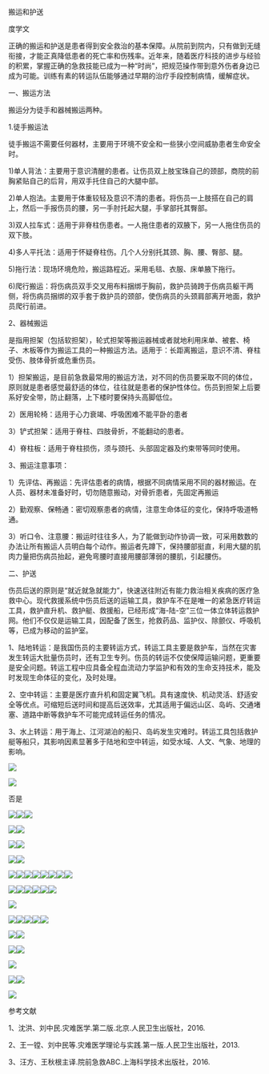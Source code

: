 搬运和护送

度学文

正确的搬运和护送是患者得到安全救治的基本保障。从院前到院内，只有做到无缝衔接，才能正真降低患者的死亡率和伤残率。近年来，随着医疗科技的进步与经验的积累，掌握正确的急救技能已成为一种“时尚”，把规范操作带到意外伤者身边已成为可能。训练有素的转运队伍能够通过早期的治疗手段控制病情，缓解症状。

一、搬运方法

搬运分为徒手和器械搬运两种。

1.徒手搬运法

徒手搬运不需要任何器材，主要用于环境不安全和一些狭小空间威胁患者生命安全时。

1\)单人背法：主要用于意识清醒的患者。让伤员双上肢宝珠自己的颈部，商院的前胸紧贴自己的后背，用双手托住自己的大腿中部。

2\)单人抱法。主要用于体重较轻及意识不清的患者。将伤员一上肢搭在自己的肩上，然后一手报伤员的腰，另一手肘托起大腿，手掌部托其臀部。

3\)双人拉车式：适用于非脊柱伤患者。一人拖住患者的双腋下，另一人拖住伤员的双下肢。

4\)多人平托法：适用于怀疑脊柱伤。几个人分别托其颈、胸、腰、臀部、腿。

5\)拖行法：现场环境危险，搬运路程近。采用毛毯、衣服、床单腋下拖行。

6\)爬行搬运：将伤病员双手交叉用布料捆绑于胸前，救护员骑跨于伤病员躯干两侧，将伤病员捆绑的双手套于救护员的颈部，使伤病员的头颈肩部离开地面，救护员爬行前进。

2、器械搬运

是指用担架（包括软担架），轮式担架等搬运器械或者就地利用床单、被套、椅子、木板等作为搬运工具的一种搬运方法。适用于：长距离搬运，意识不清、脊柱受伤、肢体骨折或危重伤员。

1）担架搬运，是目前急救最常用的搬运方法，对不同的伤员要采取不同的体位，原则就是患者感觉最舒适的体位，往往就是患者的保护性体位。伤员到担架上后要系好安全带，防止翻落，上下楼时要保持头高脚低位。

2）医用轮椅：适用于心力衰竭、呼吸困难不能平卧的患者

3）铲式担架：适用于脊柱、四肢骨折，不能翻动的患者。

4）脊柱板：适用于脊柱损伤，须与颈托、头部固定器及约束带等同时使用。

3、搬运注意事项：

1）先评估、再搬运：先评估患者的病情，根据不同病情采用不同的器材搬运。在人员、器材未准备好时，切勿随意搬动，对骨折患者，先固定再搬运

2）勤观察、保畅通：密切观察患者的病情，注意生命体征的变化，保持呼吸道畅通。

3）听口令、注意腰：搬运时往往多人，为了能做到动作协调一致，可采用数数的办法让所有搬运人员明白每个动作。搬运者先蹲下，保持腰部挺直，利用大腿的肌肉力量把伤病员抬起，避免弯腰时直接用腰部薄弱的腰肌，引起腰伤。

二、护送

伤员后送的原则是“就近就急就能力”，快速送往附近有能力救治相关疾病的医疗急救中心。现代救援系统中伤员后送的运输工具，救护车不在是唯一的紧急医疗转运工具，救护直升机、救护艇、救援船，已经形成“海-陆-空”三位一体立体转运救护网。他们不仅仅是运输工具，因配备了医生，抢救药品、监护仪、除颤仪、呼吸机等，已成为移动的监护室。

1、陆地转运：是我国伤员的主要转运方式，转运工具主要是救护车，当然在灾害发生转运大批量伤员时，还有卫生专列。伤员的转运不仅使保障运输问题，更重要是安全问题。转运工程中应具备全程血流动力学监护和有效的生命支持技术，能及时发现生命体征的变化，及时处理。

2、空中转运：主要是医疗直升机和固定翼飞机。具有速度快、机动灵活、舒适安全等优点。可缩短后送时间和提高后送效率，尤其适用于偏远山区、岛屿、交通堵塞、道路中断等救护车不可能完成转运任务的情况。

3、水上转运：用于海上、江河湖泊的船只、岛屿发生灾难时。转运工具包括救护艇等船只，其影响因素显著多于陆地和空中转运，如受水域、人文、气象、地理的影响。

![](https://mail.qq.com/cgi-bin/viewdownfile?f=97C391B16879DAB4D5FA25BDD0C58F36B2BD003CE546CAC1F98B59CB16927CB9D622089AD17EB5ABDFF57F53660F71253B49018EFC5AC3D71BE6BF42305AF06C34D01D36E0D422C114C3B3BA6C4B7D35B0E2CDA99394AF4748793D01B7EE3A1DE99FF30E5FD6136E197AD24CE2965BE0&sid=tsNN-kPRuxIcFSd9)  


![](https://mail.qq.com/cgi-bin/viewdownfile?f=97C391B16879DAB4D5FA25BDD0C58F36B2BD003CE546CAC1F98B59CB16927CB9D622089AD17EB5ABDFF57F53660F71253B49018EFC5AC3D71BE6BF42305AF06C34D01D36E0D422C114C3B3BA6C4B7D35B0E2CDA99394AF4748793D01B7EE3A1D036F989CC87BA520197AD24CE2965BE0&sid=tsNN-kPRuxIcFSd9)  


否是

![](https://mail.qq.com/cgi-bin/viewdownfile?f=97C391B16879DAB4D5FA25BDD0C58F36B2BD003CE546CAC1F98B59CB16927CB9D622089AD17EB5ABDFF57F53660F71253B49018EFC5AC3D71BE6BF42305AF06C34D01D36E0D422C114C3B3BA6C4B7D35B0E2CDA99394AF4748793D01B7EE3A1D2BF75625E524FE99197AD24CE2965BE0&sid=tsNN-kPRuxIcFSd9)![](https://mail.qq.com/cgi-bin/viewdownfile?f=97C391B16879DAB4D5FA25BDD0C58F36B2BD003CE546CAC1F98B59CB16927CB9D622089AD17EB5ABDFF57F53660F71253B49018EFC5AC3D71BE6BF42305AF06C34D01D36E0D422C114C3B3BA6C4B7D35B0E2CDA99394AF4748793D01B7EE3A1D62871223ECED1D9D197AD24CE2965BE0&sid=tsNN-kPRuxIcFSd9)![](https://mail.qq.com/cgi-bin/viewdownfile?f=97C391B16879DAB4D5FA25BDD0C58F36B2BD003CE546CAC1F98B59CB16927CB9D622089AD17EB5ABDFF57F53660F71253B49018EFC5AC3D71BE6BF42305AF06C34D01D36E0D422C114C3B3BA6C4B7D35B0E2CDA99394AF4748793D01B7EE3A1D412928925127679A197AD24CE2965BE0&sid=tsNN-kPRuxIcFSd9)  


![](https://mail.qq.com/cgi-bin/viewdownfile?f=97C391B16879DAB4D5FA25BDD0C58F36B2BD003CE546CAC1F98B59CB16927CB9D622089AD17EB5ABDFF57F53660F71253B49018EFC5AC3D71BE6BF42305AF06C34D01D36E0D422C114C3B3BA6C4B7D35B0E2CDA99394AF4748793D01B7EE3A1D32455301305B2AF2197AD24CE2965BE0&sid=tsNN-kPRuxIcFSd9)![](https://mail.qq.com/cgi-bin/viewdownfile?f=97C391B16879DAB4D5FA25BDD0C58F36B2BD003CE546CAC1F98B59CB16927CB9D622089AD17EB5ABDFF57F53660F71253B49018EFC5AC3D71BE6BF42305AF06C34D01D36E0D422C114C3B3BA6C4B7D35B0E2CDA99394AF4748793D01B7EE3A1D4E18A8A29F2DFE1B197AD24CE2965BE0&sid=tsNN-kPRuxIcFSd9)  




![](https://mail.qq.com/cgi-bin/viewdownfile?f=97C391B16879DAB4D5FA25BDD0C58F36B2BD003CE546CAC1F98B59CB16927CB9D622089AD17EB5ABDFF57F53660F71253B49018EFC5AC3D71BE6BF42305AF06C34D01D36E0D422C114C3B3BA6C4B7D35B0E2CDA99394AF4748793D01B7EE3A1DF3826FEEC507A676197AD24CE2965BE0&sid=tsNN-kPRuxIcFSd9)![](https://mail.qq.com/cgi-bin/viewdownfile?f=97C391B16879DAB4D5FA25BDD0C58F36B2BD003CE546CAC1F98B59CB16927CB9D622089AD17EB5ABDFF57F53660F71253B49018EFC5AC3D71BE6BF42305AF06C34D01D36E0D422C114C3B3BA6C4B7D35B0E2CDA99394AF4748793D01B7EE3A1D514D9D12B27435FC197AD24CE2965BE0&sid=tsNN-kPRuxIcFSd9)  


![](https://mail.qq.com/cgi-bin/viewdownfile?f=97C391B16879DAB4D5FA25BDD0C58F36B2BD003CE546CAC1F98B59CB16927CB9D622089AD17EB5ABDFF57F53660F71253B49018EFC5AC3D71BE6BF42305AF06C34D01D36E0D422C114C3B3BA6C4B7D35B0E2CDA99394AF4748793D01B7EE3A1D952B36C127ACC2F6197AD24CE2965BE0&sid=tsNN-kPRuxIcFSd9)![](https://mail.qq.com/cgi-bin/viewdownfile?f=97C391B16879DAB4D5FA25BDD0C58F36B2BD003CE546CAC1F98B59CB16927CB9D622089AD17EB5ABDFF57F53660F71253B49018EFC5AC3D71BE6BF42305AF06C34D01D36E0D422C114C3B3BA6C4B7D35B0E2CDA99394AF4748793D01B7EE3A1D0812C680BC6EECF2197AD24CE2965BE0&sid=tsNN-kPRuxIcFSd9)  


![](https://mail.qq.com/cgi-bin/viewdownfile?f=97C391B16879DAB4D5FA25BDD0C58F36B2BD003CE546CAC1F98B59CB16927CB9D622089AD17EB5ABDFF57F53660F71253B49018EFC5AC3D71BE6BF42305AF06C34D01D36E0D422C114C3B3BA6C4B7D35B0E2CDA99394AF4748793D01B7EE3A1D3B7E9DD87A69BCF7197AD24CE2965BE0&sid=tsNN-kPRuxIcFSd9)![](https://mail.qq.com/cgi-bin/viewdownfile?f=97C391B16879DAB4D5FA25BDD0C58F36B2BD003CE546CAC1F98B59CB16927CB9D622089AD17EB5ABDFF57F53660F71253B49018EFC5AC3D71BE6BF42305AF06C34D01D36E0D422C114C3B3BA6C4B7D35B0E2CDA99394AF4748793D01B7EE3A1D28DD313C41FF86AF197AD24CE2965BE0&sid=tsNN-kPRuxIcFSd9)![](https://mail.qq.com/cgi-bin/viewdownfile?f=97C391B16879DAB4D5FA25BDD0C58F36B2BD003CE546CAC1F98B59CB16927CB9D622089AD17EB5ABDFF57F53660F71253B49018EFC5AC3D71BE6BF42305AF06C34D01D36E0D422C114C3B3BA6C4B7D35B0E2CDA99394AF4748793D01B7EE3A1D28DD313C41FF86AF197AD24CE2965BE0&sid=tsNN-kPRuxIcFSd9)![](https://mail.qq.com/cgi-bin/viewdownfile?f=97C391B16879DAB4D5FA25BDD0C58F36B2BD003CE546CAC1F98B59CB16927CB9D622089AD17EB5ABDFF57F53660F71253B49018EFC5AC3D71BE6BF42305AF06C34D01D36E0D422C114C3B3BA6C4B7D35B0E2CDA99394AF4748793D01B7EE3A1D28DD313C41FF86AF197AD24CE2965BE0&sid=tsNN-kPRuxIcFSd9)![](https://mail.qq.com/cgi-bin/viewdownfile?f=97C391B16879DAB4D5FA25BDD0C58F36B2BD003CE546CAC1F98B59CB16927CB9D622089AD17EB5ABDFF57F53660F71253B49018EFC5AC3D71BE6BF42305AF06C34D01D36E0D422C114C3B3BA6C4B7D35B0E2CDA99394AF4748793D01B7EE3A1D28DD313C41FF86AF197AD24CE2965BE0&sid=tsNN-kPRuxIcFSd9)![](https://mail.qq.com/cgi-bin/viewdownfile?f=97C391B16879DAB4D5FA25BDD0C58F36B2BD003CE546CAC1F98B59CB16927CB9D622089AD17EB5ABDFF57F53660F71253B49018EFC5AC3D71BE6BF42305AF06C34D01D36E0D422C114C3B3BA6C4B7D35B0E2CDA99394AF4748793D01B7EE3A1D28DD313C41FF86AF197AD24CE2965BE0&sid=tsNN-kPRuxIcFSd9)![](https://mail.qq.com/cgi-bin/viewdownfile?f=97C391B16879DAB4D5FA25BDD0C58F36B2BD003CE546CAC1F98B59CB16927CB9D622089AD17EB5ABDFF57F53660F71253B49018EFC5AC3D71BE6BF42305AF06C34D01D36E0D422C114C3B3BA6C4B7D35B0E2CDA99394AF4748793D01B7EE3A1DD9C1F1C3DF45F790197AD24CE2965BE0&sid=tsNN-kPRuxIcFSd9)![](https://mail.qq.com/cgi-bin/viewdownfile?f=97C391B16879DAB4D5FA25BDD0C58F36B2BD003CE546CAC1F98B59CB16927CB9D622089AD17EB5ABDFF57F53660F71253B49018EFC5AC3D71BE6BF42305AF06C34D01D36E0D422C114C3B3BA6C4B7D35B0E2CDA99394AF4748793D01B7EE3A1D21CF13376E079D69197AD24CE2965BE0&sid=tsNN-kPRuxIcFSd9)  


![](https://mail.qq.com/cgi-bin/viewdownfile?f=97C391B16879DAB4D5FA25BDD0C58F36B2BD003CE546CAC1F98B59CB16927CB9D622089AD17EB5ABDFF57F53660F71253B49018EFC5AC3D71BE6BF42305AF06C34D01D36E0D422C114C3B3BA6C4B7D35B0E2CDA99394AF4748793D01B7EE3A1D4C4AC2668B424426197AD24CE2965BE0&sid=tsNN-kPRuxIcFSd9)![](https://mail.qq.com/cgi-bin/viewdownfile?f=97C391B16879DAB4D5FA25BDD0C58F36B2BD003CE546CAC1F98B59CB16927CB9D622089AD17EB5ABDFF57F53660F71253B49018EFC5AC3D71BE6BF42305AF06C34D01D36E0D422C114C3B3BA6C4B7D35B0E2CDA99394AF4748793D01B7EE3A1DE9C8FF1FC42A152C197AD24CE2965BE0&sid=tsNN-kPRuxIcFSd9)![](https://mail.qq.com/cgi-bin/viewdownfile?f=97C391B16879DAB4D5FA25BDD0C58F36B2BD003CE546CAC1F98B59CB16927CB9D622089AD17EB5ABDFF57F53660F71253B49018EFC5AC3D71BE6BF42305AF06C34D01D36E0D422C114C3B3BA6C4B7D35B0E2CDA99394AF4748793D01B7EE3A1D4289D404B624A3D6197AD24CE2965BE0&sid=tsNN-kPRuxIcFSd9)![](https://mail.qq.com/cgi-bin/viewdownfile?f=97C391B16879DAB4D5FA25BDD0C58F36B2BD003CE546CAC1F98B59CB16927CB9D622089AD17EB5ABDFF57F53660F71253B49018EFC5AC3D71BE6BF42305AF06C34D01D36E0D422C114C3B3BA6C4B7D35B0E2CDA99394AF4748793D01B7EE3A1D643D6971113D5566197AD24CE2965BE0&sid=tsNN-kPRuxIcFSd9)![](https://mail.qq.com/cgi-bin/viewdownfile?f=97C391B16879DAB4D5FA25BDD0C58F36B2BD003CE546CAC1F98B59CB16927CB9D622089AD17EB5ABDFF57F53660F71253B49018EFC5AC3D71BE6BF42305AF06C34D01D36E0D422C114C3B3BA6C4B7D35B0E2CDA99394AF4748793D01B7EE3A1DEAEA1681DB5A9DA2197AD24CE2965BE0&sid=tsNN-kPRuxIcFSd9)![](https://mail.qq.com/cgi-bin/viewdownfile?f=97C391B16879DAB4D5FA25BDD0C58F36B2BD003CE546CAC1F98B59CB16927CB9D622089AD17EB5ABDFF57F53660F71253B49018EFC5AC3D71BE6BF42305AF06C34D01D36E0D422C114C3B3BA6C4B7D35B0E2CDA99394AF4748793D01B7EE3A1DCCBE54A6727FF390197AD24CE2965BE0&sid=tsNN-kPRuxIcFSd9)  








![](https://mail.qq.com/cgi-bin/viewdownfile?f=97C391B16879DAB4D5FA25BDD0C58F36B2BD003CE546CAC1F98B59CB16927CB9D622089AD17EB5ABDFF57F53660F71253B49018EFC5AC3D71BE6BF42305AF06C34D01D36E0D422C114C3B3BA6C4B7D35B0E2CDA99394AF4748793D01B7EE3A1DC47E68A045D33637197AD24CE2965BE0&sid=tsNN-kPRuxIcFSd9)  


![](https://mail.qq.com/cgi-bin/viewdownfile?f=97C391B16879DAB4D5FA25BDD0C58F36B2BD003CE546CAC1F98B59CB16927CB9D622089AD17EB5ABDFF57F53660F71253B49018EFC5AC3D71BE6BF42305AF06C34D01D36E0D422C114C3B3BA6C4B7D35B0E2CDA99394AF4748793D01B7EE3A1DC5673F2D66428166197AD24CE2965BE0&sid=tsNN-kPRuxIcFSd9)![](https://mail.qq.com/cgi-bin/viewdownfile?f=97C391B16879DAB4D5FA25BDD0C58F36B2BD003CE546CAC1F98B59CB16927CB9D622089AD17EB5ABDFF57F53660F71253B49018EFC5AC3D71BE6BF42305AF06C34D01D36E0D422C114C3B3BA6C4B7D35B0E2CDA99394AF4748793D01B7EE3A1D678BCA156EEB397E197AD24CE2965BE0&sid=tsNN-kPRuxIcFSd9)![](https://mail.qq.com/cgi-bin/viewdownfile?f=97C391B16879DAB4D5FA25BDD0C58F36B2BD003CE546CAC1F98B59CB16927CB9D622089AD17EB5ABDFF57F53660F71253B49018EFC5AC3D71BE6BF42305AF06C34D01D36E0D422C114C3B3BA6C4B7D35B0E2CDA99394AF4748793D01B7EE3A1DD540A868D1490891197AD24CE2965BE0&sid=tsNN-kPRuxIcFSd9)![](https://mail.qq.com/cgi-bin/viewdownfile?f=97C391B16879DAB4D5FA25BDD0C58F36B2BD003CE546CAC1F98B59CB16927CB9D622089AD17EB5ABDFF57F53660F71253B49018EFC5AC3D71BE6BF42305AF06C34D01D36E0D422C114C3B3BA6C4B7D35B0E2CDA99394AF4748793D01B7EE3A1D678BCA156EEB397E197AD24CE2965BE0&sid=tsNN-kPRuxIcFSd9)![](https://mail.qq.com/cgi-bin/viewdownfile?f=97C391B16879DAB4D5FA25BDD0C58F36B2BD003CE546CAC1F98B59CB16927CB9D622089AD17EB5ABDFF57F53660F71253B49018EFC5AC3D71BE6BF42305AF06C34D01D36E0D422C114C3B3BA6C4B7D35B0E2CDA99394AF4748793D01B7EE3A1D678BCA156EEB397E197AD24CE2965BE0&sid=tsNN-kPRuxIcFSd9)  


![](https://mail.qq.com/cgi-bin/viewdownfile?f=97C391B16879DAB4D5FA25BDD0C58F36B2BD003CE546CAC1F98B59CB16927CB9D622089AD17EB5ABDFF57F53660F71253B49018EFC5AC3D71BE6BF42305AF06C34D01D36E0D422C114C3B3BA6C4B7D35B0E2CDA99394AF4748793D01B7EE3A1D7B75A7C334270DC0197AD24CE2965BE0&sid=tsNN-kPRuxIcFSd9)![](https://mail.qq.com/cgi-bin/viewdownfile?f=97C391B16879DAB4D5FA25BDD0C58F36B2BD003CE546CAC1F98B59CB16927CB9D622089AD17EB5ABDFF57F53660F71253B49018EFC5AC3D71BE6BF42305AF06C34D01D36E0D422C114C3B3BA6C4B7D35B0E2CDA99394AF4748793D01B7EE3A1D7FB4883A43EE2E0E197AD24CE2965BE0&sid=tsNN-kPRuxIcFSd9)  


![](https://mail.qq.com/cgi-bin/viewdownfile?f=97C391B16879DAB4D5FA25BDD0C58F36B2BD003CE546CAC1F98B59CB16927CB9D622089AD17EB5ABDFF57F53660F71253B49018EFC5AC3D71BE6BF42305AF06C34D01D36E0D422C114C3B3BA6C4B7D35B0E2CDA99394AF4748793D01B7EE3A1D6D66EA050FFDD7A6197AD24CE2965BE0&sid=tsNN-kPRuxIcFSd9)![](https://mail.qq.com/cgi-bin/viewdownfile?f=97C391B16879DAB4D5FA25BDD0C58F36B2BD003CE546CAC1F98B59CB16927CB9D622089AD17EB5ABDFF57F53660F71253B49018EFC5AC3D71BE6BF42305AF06C34D01D36E0D422C114C3B3BA6C4B7D35B0E2CDA99394AF4748793D01B7EE3A1D21CF13376E079D69197AD24CE2965BE0&sid=tsNN-kPRuxIcFSd9)  


![](https://mail.qq.com/cgi-bin/viewdownfile?f=97C391B16879DAB4D5FA25BDD0C58F36B2BD003CE546CAC1F98B59CB16927CB9D622089AD17EB5ABDFF57F53660F71253B49018EFC5AC3D71BE6BF42305AF06C34D01D36E0D422C114C3B3BA6C4B7D35B0E2CDA99394AF4748793D01B7EE3A1DDAA7A225D632D136197AD24CE2965BE0&sid=tsNN-kPRuxIcFSd9)  


![](https://mail.qq.com/cgi-bin/viewdownfile?f=97C391B16879DAB4D5FA25BDD0C58F36B2BD003CE546CAC1F98B59CB16927CB9D622089AD17EB5ABDFF57F53660F71253B49018EFC5AC3D71BE6BF42305AF06C34D01D36E0D422C114C3B3BA6C4B7D35B0E2CDA99394AF4748793D01B7EE3A1DE1E7B327122AC009197AD24CE2965BE0&sid=tsNN-kPRuxIcFSd9)![](https://mail.qq.com/cgi-bin/viewdownfile?f=97C391B16879DAB4D5FA25BDD0C58F36B2BD003CE546CAC1F98B59CB16927CB9D622089AD17EB5ABDFF57F53660F71253B49018EFC5AC3D71BE6BF42305AF06C34D01D36E0D422C114C3B3BA6C4B7D35B0E2CDA99394AF4748793D01B7EE3A1D6056E542F776B869197AD24CE2965BE0&sid=tsNN-kPRuxIcFSd9)  


![](https://mail.qq.com/cgi-bin/viewdownfile?f=97C391B16879DAB4D5FA25BDD0C58F36B2BD003CE546CAC1F98B59CB16927CB9D622089AD17EB5ABDFF57F53660F71253B49018EFC5AC3D71BE6BF42305AF06C34D01D36E0D422C114C3B3BA6C4B7D35B0E2CDA99394AF4748793D01B7EE3A1DEA822EB9A44077E5197AD24CE2965BE0&sid=tsNN-kPRuxIcFSd9)  














参考文献

1、沈洪、刘中民.灾难医学.第二版.北京.人民卫生出版社，2016.

2、王一镗、刘中民等.灾难医学理论与实践.第一版.人民卫生出版社，2013.

3、汪方、王秋根主译.院前急救ABC.上海科学技术出版社，2016.

